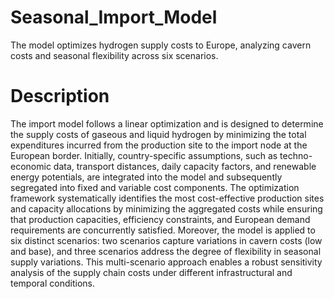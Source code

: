 # Seasonal_Import_Model
The model optimizes hydrogen supply costs to Europe, analyzing cavern costs and seasonal flexibility across six scenarios.

# Description
The import model follows a linear optimization and is designed to determine the supply costs of gaseous and liquid hydrogen by minimizing the total expenditures incurred from the production site to the import node at the European border. Initially, country-specific assumptions, such as techno-economic data, transport distances, daily capacity factors, and renewable energy potentials, are integrated into the model and subsequently segregated into fixed and variable cost components. The optimization framework systematically identifies the most cost-effective production sites and capacity allocations by minimizing the aggregated costs while ensuring that production capacities, efficiency constraints, and European demand requirements are concurrently satisfied. Moreover, the model is applied to six distinct scenarios: two scenarios capture variations in cavern costs (low and base), and three scenarios address the degree of flexibility in seasonal supply variations. This multi-scenario approach enables a robust sensitivity analysis of the supply chain costs under different infrastructural and temporal conditions.
